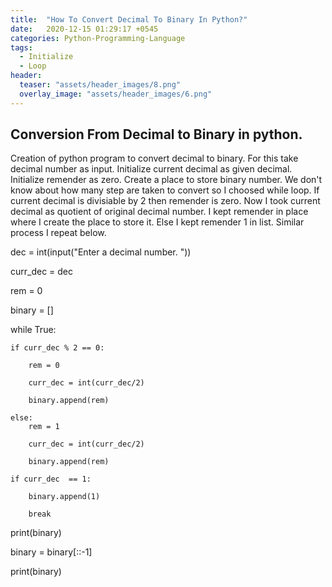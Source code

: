 ```yaml
---
title:  "How To Convert Decimal To Binary In Python?"
date:   2020-12-15 01:29:17 +0545
categories: Python-Programming-Language
tags:
  - Initialize
  - Loop
header:
  teaser: "assets/header_images/8.png"
  overlay_image: "assets/header_images/6.png"
---
```

## Conversion From Decimal to Binary in python.

Creation of python program to convert decimal to binary.
For this take decimal number as input. Initialize current decimal as given decimal. Initialize remender as zero. Create a place to store binary number. We don't know about how many step are taken to convert so I choosed while loop. If current decimal is divisiable by 2 then remender is zero. Now I took current decimal  as quotient of original decimal number. I kept remender in place where I create the place to store it. Else I kept remender 1 in list. Similar process I repeat below. 


dec = int(input("Enter a decimal number. "))

curr_dec = dec

rem = 0

binary = []

while True:

    if curr_dec % 2 == 0:
        
        rem = 0
        
        curr_dec = int(curr_dec/2)
        
        binary.append(rem)
        
    else:
        rem = 1
        
        curr_dec = int(curr_dec/2)
        
        binary.append(rem)
        
    if curr_dec  == 1:
        
        binary.append(1)
        
        break

print(binary)

binary = binary[::-1]

print(binary)
